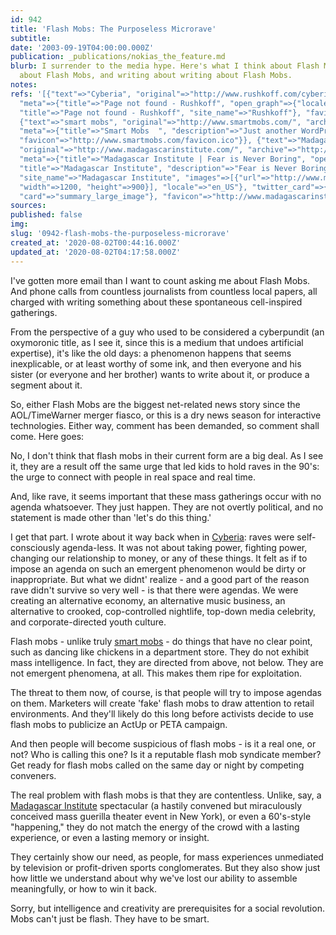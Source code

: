 ```yaml
---
id: 942
title: 'Flash Mobs: The Purposeless Microrave'
subtitle: 
date: '2003-09-19T04:00:00.000Z'
publication: _publications/nokias_the_feature.md
blurb: I surrender to the media hype. Here's what I think about Flash Mobs, writing
  about Flash Mobs, and writing about writing about Flash Mobs.
notes: 
refs: '[{"text"=>"Cyberia", "original"=>"http://www.rushkoff.com/cyberia.html", "archive"=>"http://web.archive.org/web/20080324221701/http://www.rushkoff.com:80/cyberia.html",
  "meta"=>{"title"=>"Page not found - Rushkoff", "open_graph"=>{"locale"=>"en_US",
  "title"=>"Page not found - Rushkoff", "site_name"=>"Rushkoff"}, "favicon"=>"http://www.rushkoff.com/favicon-16x16.png"}},
  {"text"=>"smart mobs", "original"=>"http://www.smartmobs.com/", "archive"=>"http://web.archive.org/web/20200730000926/http://www.smartmobs.com/",
  "meta"=>{"title"=>"Smart Mobs  ", "description"=>"Just another WordPress weblog",
  "favicon"=>"http://www.smartmobs.com/favicon.ico"}}, {"text"=>"Madagascar Institute",
  "original"=>"http://www.madagascarinstitute.com/", "archive"=>"http://web.archive.org/web/20200114203940/http://www.madagascarinstitute.com:80/",
  "meta"=>{"title"=>"Madagascar Institute | Fear is Never Boring", "open_graph"=>{"type"=>"website",
  "title"=>"Madagascar Institute", "description"=>"Fear is Never Boring", "url"=>"http://www.madagascarinstitute.com/",
  "site_name"=>"Madagascar Institute", "images"=>[{"url"=>"http://www.madagascarinstitute.com/wp-content/uploads/2009/10/5042142461_82b1707157_o.jpg",
  "width"=>1200, "height"=>900}], "locale"=>"en_US"}, "twitter_card"=>{"images"=>[{"url"=>"http://www.madagascarinstitute.com/wp-content/uploads/2009/10/5042142461_82b1707157_o.jpg?w=640"}],
  "card"=>"summary_large_image"}, "favicon"=>"http://www.madagascarinstitute.com/favicon.ico"}}]'
sources: 
published: false
img: 
slug: '0942-flash-mobs-the-purposeless-microrave'
created_at: '2020-08-02T00:44:16.000Z'
updated_at: '2020-08-02T04:17:58.000Z'
---
```

I've gotten more email than I want to count asking me about Flash Mobs. And phone calls from countless journalists from countless local papers, all charged with writing something about these spontaneous cell-inspired gatherings.

From the perspective of a guy who used to be considered a cyberpundit (an oxymoronic title, as I see it, since this is a medium that undoes artificial expertise), it's like the old days: a phenomenon happens that seems inexplicable, or at least worthy of some ink, and then everyone and his sister (or everyone and her brother) wants to write about it, or produce a segment about it.

So, either Flash Mobs are the biggest net-related news story since the AOL/TimeWarner merger fiasco, or this is a dry news season for interactive technologies. Either way, comment has been demanded, so comment shall come. Here goes:

No, I don't think that flash mobs in their current form are a big deal. As I see it, they are a result off the same urge that led kids to hold raves in the 90's: the urge to connect with people in real space and real time.

And, like rave, it seems important that these mass gatherings occur with no agenda whatsoever. They just happen. They are not overtly political, and no statement is made other than 'let's do this thing.'

I get that part. I wrote about it way back when in [Cyberia](http://www.rushkoff.com/cyberia.html): raves were self-consciously agenda-less. It was not about taking power, fighting power, changing our relationship to money, or any of these things. It felt as if to impose an agenda on such an emergent phenomenon would be dirty or inappropriate. But what we didnt' realize - and a good part of the reason rave didn't survive so very well - is that there were agendas. We were creating an alternative economy, an alternative music business, an alternative to crooked, cop-controlled nightlife, top-down media celebrity, and corporate-directed youth culture.

Flash mobs - unlike truly [smart mobs](http://www.smartmobs.com/) - do things that have no clear point, such as dancing like chickens in a department store. They do not exhibit mass intelligence. In fact, they are directed from above, not below. They are not emergent phenomena, at all. This makes them ripe for exploitation.

The threat to them now, of course, is that people will try to impose agendas on them. Marketers will create 'fake' flash mobs to draw attention to retail environments. And they'll likely do this long before activists decide to use flash mobs to publicize an ActUp or PETA campaign.

And then people will become suspicious of flash mobs - is it a real one, or not? Who is calling this one? Is it a reputable flash mob syndicate member? Get ready for flash mobs called on the same day or night by competing conveners.

The real problem with flash mobs is that they are contentless. Unlike, say, a [Madagascar Institute](http://www.madagascarinstitute.com/) spectacular (a hastily convened but miraculously conceived mass guerilla theater event in New York), or even a 60's-style "happening," they do not match the energy of the crowd with a lasting experience, or even a lasting memory or insight.

They certainly show our need, as people, for mass experiences unmediated by television or profit-driven sports conglomerates. But they also show just how little we understand about why we've lost our ability to assemble meaningfully, or how to win it back.

Sorry, but intelligence and creativity are prerequisites for a social revolution. Mobs can't just be flash. They have to be smart.
